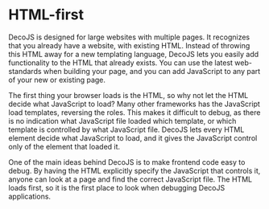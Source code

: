 <div class="page-header">
  <h1>HTML-first</h1>
</div>

DecoJS is designed for large websites with multiple pages. It recognizes that you already have a website, with existing HTML. Instead of 
throwing this HTML away for a new templating language, DecoJS lets you easily add functionality to the HTML that already exists. You can use the
latest web-standards when building your page, and you can add JavaScript to any part of your new or existing page. 

The first thing your browser loads is the HTML, so why not let the HTML decide what JavaScript to load? Many other frameworks has the JavaScript
load templates, reversing the roles. This makes it difficult to debug, as there is no indication what JavaScript file loaded which template,
or which template is controlled by what JavaScript file. DecoJS lets every HTML element decide what JavaScript to load, and it gives the JavaScript control only of the element that loaded it. 

One of the main ideas behind DecoJS is to make frontend code easy to debug. By having the HTML explicitly specify the JavaScript that controls it,
anyone can look at a page and find the correct JavaScript file. The HTML loads first, so it is the first place to look when debugging DecoJS applications. 
